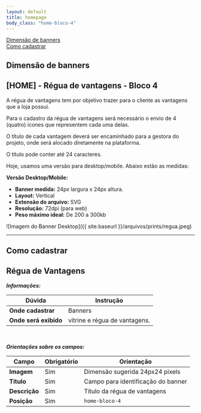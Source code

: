 ```yaml
---
layout: default
title: homepage
body_class: "home-bloco-4"
---
```

<div class="menu-flutuante">
<div>
  <a href="#dimensão-de-banners">Dimensão de banners</a>
</div>

<div>
  <a href="#como-cadastrar">Como cadastrar</a>
</div>

</div>

## Dimensão de banners

## [HOME] - Régua de vantagens - Bloco 4


A régua de vantagens tem por objetivo trazer para o cliente as vantagens que a loja possui.

Para o cadastro da régua de vantagens será necessário o envio de 4 (quatro) ícones que representem cada uma delas.

O título de cada vantagem deverá ser encaminhado para a gestora do projeto, onde será alocado diretamente na plataforma.

O título pode conter até 24 caracteres.

Hoje, usamos uma versão para desktop/mobile. Abaixo estão as medidas:

**Versão Desktop/Mobile:**

- **Banner medida:** 24px largura x 24px altura.
- **Layout:** Vertical
- **Extensão do arquivo:** SVG
- **Resolução:** 72dpi (para web)
- **Peso máximo ideal:** De 200 a 300kb

![Imagem do Banner Desktop]({{ site.baseurl }}/arquivos/prints/regua.jpeg)




---

## Como cadastrar 

## Régua de Vantagens

**_Informações:_**

| Dúvida                | Instrução                                                        |
| --------------------- | ---------------------------------------------------------------- |
| **Onde cadastrar**    | Banners                                                          |
| **Onde será exibido** | vitrine e régua de vantagens.  |

&nbsp;

**_Orientações sobre os campos:_**

| Campo               | Obrigatório	         | Orientação                                                            |
| ------------------- | ------------------- | --------------------------------------------------------------------- |
| **Imagem**          | Sim | Dimensão sugerida 24px24 pixels |
| **Título**          | Sim      | Campo para identificação do banner                         |
| **Descrição**          | Sim      | Título da régua de vantagens                       |                                           
| **Posição** | Sim     | `home-bloco-4`                                        |



